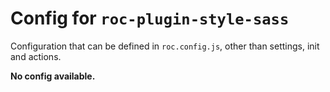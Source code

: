 # Config for `roc-plugin-style-sass`

Configuration that can be defined in `roc.config.js`, other than settings, init and actions.

__No config available.__